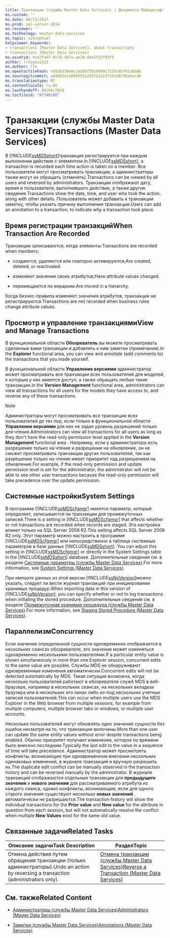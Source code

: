 ```yaml
---
title: Транзакции (службы Master Data Services) | Документы Майкрософт
ms.custom: ''
ms.date: 06/13/2017
ms.prod: sql-server-2014
ms.reviewer: ''
ms.technology: master-data-services
ms.topic: conceptual
helpviewer_keywords:
- transactions [Master Data Services], about transactions
- transactions [Master Data Services]
ms.assetid: 4cd2fa6f-9c76-4b7a-ae18-d4e5fd2f03f5
author: lrtoyou1223
ms.author: lle
ms.openlocfilehash: c693b550e0c1adb8f5910d99c7125c85f41abb8b
ms.sourcegitcommit: ad4d92dce894592a259721a1571b1d8736abacdb
ms.translationtype: MT
ms.contentlocale: ru-RU
ms.lasthandoff: 08/04/2020
ms.locfileid: "87740106"
---
```

# <a name="transactions-master-data-services"></a><span data-ttu-id="f1518-102">Транзакции (службы Master Data Services)</span><span class="sxs-lookup"><span data-stu-id="f1518-102">Transactions (Master Data Services)</span></span>
  <span data-ttu-id="f1518-103">В [!INCLUDE[ssMDSshort](../includes/ssmdsshort-md.md)]транзакция регистрируется при каждом выполнении действия с элементом.</span><span class="sxs-lookup"><span data-stu-id="f1518-103">In [!INCLUDE[ssMDSshort](../includes/ssmdsshort-md.md)], a transaction is recorded each time action is taken on a member.</span></span> <span data-ttu-id="f1518-104">Все пользователи могут просматривать транзакции, а администраторы также могут их обращать (отменять).</span><span class="sxs-lookup"><span data-stu-id="f1518-104">Transactions can be viewed by all users and reversed by administrators.</span></span> <span data-ttu-id="f1518-105">Транзакции отображают дату, время и пользователя, выполнившего действие, а также другие сведения.</span><span class="sxs-lookup"><span data-stu-id="f1518-105">Transactions show the date, time, and user who took the action, along with other details.</span></span> <span data-ttu-id="f1518-106">Пользователь может добавить к транзакции заметку, чтобы указать причину выполнения транзакции.</span><span class="sxs-lookup"><span data-stu-id="f1518-106">Users can add an annotation to a transaction, to indicate why a transaction took place.</span></span>  
  
## <a name="when-transaction-are-recorded"></a><span data-ttu-id="f1518-107">Время регистрации транзакций</span><span class="sxs-lookup"><span data-stu-id="f1518-107">When Transaction Are Recorded</span></span>  
 <span data-ttu-id="f1518-108">Транзакции записываются, когда элементы:</span><span class="sxs-lookup"><span data-stu-id="f1518-108">Transactions are recorded when members:</span></span>  
  
-   <span data-ttu-id="f1518-109">создаются, удаляются или повторно активируются;</span><span class="sxs-lookup"><span data-stu-id="f1518-109">Are created, deleted, or reactivated.</span></span>  
  
-   <span data-ttu-id="f1518-110">изменяют значения своих атрибутов;</span><span class="sxs-lookup"><span data-stu-id="f1518-110">Have attribute values changed.</span></span>  
  
-   <span data-ttu-id="f1518-111">перемещаются по иерархии.</span><span class="sxs-lookup"><span data-stu-id="f1518-111">Are moved in a hierarchy.</span></span>  
  
 <span data-ttu-id="f1518-112">Когда бизнес-правила изменяют значения атрибутов, транзакции не регистрируются.</span><span class="sxs-lookup"><span data-stu-id="f1518-112">Transactions are not recorded when business rules change attribute values.</span></span>  
  
## <a name="view-and-manage-transactions"></a><span data-ttu-id="f1518-113">Просмотр и управление транзакциями</span><span class="sxs-lookup"><span data-stu-id="f1518-113">View and Manage Transactions</span></span>  
 <span data-ttu-id="f1518-114">В функциональной области **Обозреватель** вы можете просматривать сделанные вами транзакции и добавлять к ним заметки (примечания).</span><span class="sxs-lookup"><span data-stu-id="f1518-114">In the **Explorer** functional area, you can view and annotate (add comments to) the transactions that you made yourself.</span></span>  
  
 <span data-ttu-id="f1518-115">В функциональной области **Управление версиями** администратор может просматривать все транзакции всех пользователей для моделей, к которым у них имеется доступ, а также обращать любые такие транзакции.</span><span class="sxs-lookup"><span data-stu-id="f1518-115">In the **Version Management** functional area, administrators can view all transactions for all users for the models they have access to, and reverse any of these transactions.</span></span>  
  
> [!NOTE]  
>  <span data-ttu-id="f1518-116">Администраторы могут просматривать все транзакции всех пользователей до тех пор, если только в функциональной области **Управление версиями** для них не задан уровень разрешений только для чтения.</span><span class="sxs-lookup"><span data-stu-id="f1518-116">Administrators can view all transactions for all users as long as they don't have the read-only permission level applied in the **Version Management** functional area .</span></span> <span data-ttu-id="f1518-117">Например, если у администратора есть разрешение только на чтение и разрешение на обновление, он не сможет просматривать транзакции других пользователей, так как разрешение только на чтение имеет приоритет над разрешением на обновление.</span><span class="sxs-lookup"><span data-stu-id="f1518-117">For example, if the read-only permission and update permission level is set for the administrator, the administrator will not be able to see other user transactions because the read-only permission will take precedence over the update permission.</span></span>

## <a name="system-settings"></a><span data-ttu-id="f1518-118">Системные настройки</span><span class="sxs-lookup"><span data-stu-id="f1518-118">System Settings</span></span>  
 <span data-ttu-id="f1518-119">В программе [!INCLUDE[ssMDScfgmgr](../includes/ssmdscfgmgr-md.md)] имеется параметр, который определяет, записываются ли транзакции для промежуточных записей.</span><span class="sxs-lookup"><span data-stu-id="f1518-119">There is a setting in [!INCLUDE[ssMDScfgmgr](../includes/ssmdscfgmgr-md.md)] that affects whether or not transactions are recorded when records are staged.</span></span> <span data-ttu-id="f1518-120">Эта настройка влияет только на SQL Server 2008 R2.</span><span class="sxs-lookup"><span data-stu-id="f1518-120">This setting affects SQL Server 2008 R2 only.</span></span> <span data-ttu-id="f1518-121">Этот параметр можно настроить в программе [!INCLUDE[ssMDScfgmgr](../includes/ssmdscfgmgr-md.md)] или непосредственно в таблице системных параметров в базе данных [!INCLUDE[ssMDSshort](../includes/ssmdsshort-md.md)] .</span><span class="sxs-lookup"><span data-stu-id="f1518-121">You can adjust this setting in [!INCLUDE[ssMDScfgmgr](../includes/ssmdscfgmgr-md.md)] or directly in the System Settings table in the [!INCLUDE[ssMDSshort](../includes/ssmdsshort-md.md)] database.</span></span> <span data-ttu-id="f1518-122">Дополнительные сведения см. в разделе [Системные параметры (службы Master Data Services)](system-settings-master-data-services.md).</span><span class="sxs-lookup"><span data-stu-id="f1518-122">For more information, see [System Settings &#40;Master Data Services&#41;](system-settings-master-data-services.md).</span></span>  
  
 <span data-ttu-id="f1518-123">При импорте данных из этой версии [!INCLUDE[ssNoVersion](../includes/ssnoversion-md.md)]можно указать, следует ли вести журнал транзакций при инициировании хранимых процедур.</span><span class="sxs-lookup"><span data-stu-id="f1518-123">When importing data in this version of [!INCLUDE[ssNoVersion](../includes/ssnoversion-md.md)], you can specify whether or not to log transactions when initiating the stored procedure.</span></span> <span data-ttu-id="f1518-124">Дополнительные сведения см. в разделе [Промежуточная хранимая процедура (службы Master Data Services)](../../2014/master-data-services/staging-stored-procedure-master-data-services.md).</span><span class="sxs-lookup"><span data-stu-id="f1518-124">For more information, see [Staging Stored Procedure &#40;Master Data Services&#41;](../../2014/master-data-services/staging-stored-procedure-master-data-services.md).</span></span>  
  
## <a name="concurrency"></a><span data-ttu-id="f1518-125">Параллелизм</span><span class="sxs-lookup"><span data-stu-id="f1518-125">Concurrency</span></span>  
 <span data-ttu-id="f1518-126">Если значение определенной сущности одновременно отображается в нескольких сеансах обозревателя, это значение может изменяться одновременно несколькими пользователями.</span><span class="sxs-lookup"><span data-stu-id="f1518-126">If a particular entity value is shown simultaneously in more than one Explorer session, concurrent edits to the same value are possible.</span></span> <span data-ttu-id="f1518-127">Службы MDS не обнаруживают одновременные изменения автоматически.</span><span class="sxs-lookup"><span data-stu-id="f1518-127">Concurrent edits will not be detected automatically by MDS.</span></span> <span data-ttu-id="f1518-128">Такая ситуация возможна, когда несколько пользователей работают в обозревателе служб MDS в веб-браузере, например в нескольких сеансах, на нескольких вкладках браузера или в нескольких его окнах либо из-под нескольких учетных записей пользователей.</span><span class="sxs-lookup"><span data-stu-id="f1518-128">This can occur when multiple users use the MDS Explorer in the Web browser from multiple sessions, for example from multiple computers, multiple browser tabs or windows, or multiple user accounts.</span></span>  
  
 <span data-ttu-id="f1518-129">Несколько пользователей могут обновлять одно значение сущности без ошибок несмотря на то, что транзакции включены.</span><span class="sxs-lookup"><span data-stu-id="f1518-129">More than one user can update the same entity values without error despite transactions being enabled.</span></span> <span data-ttu-id="f1518-130">Обычно приоритет получает изменение, которое по времени было внесено последним.</span><span class="sxs-lookup"><span data-stu-id="f1518-130">Typically the last edit to the value in a sequence of time will take precedence.</span></span> <span data-ttu-id="f1518-131">Администратор может просмотреть конфликты, возникающие при одновременном внесении нескольких одинаковых изменений, в журнале транзакций и вручную разрешить их.</span><span class="sxs-lookup"><span data-stu-id="f1518-131">The duplicate edit conflict can be manually observed in the transaction history and can be reversed manually by the administrator.</span></span> <span data-ttu-id="f1518-132">В журнале транзакций отображаются отдельные транзакции для **предыдущего значения** и **нового значения** для рассматриваемого атрибута из каждого сеанса, однако конфликты, возникающие, если для одного старого значения существуют несколько **новых значений** , автоматически не разрешаются.</span><span class="sxs-lookup"><span data-stu-id="f1518-132">The transaction history will show the individual transactions for the **Prior value** and **New value** for the attribute in question from each session, but will not automatically resolve the conflict when multiple **New Values** exist for the same old value.</span></span>  
  
## <a name="related-tasks"></a><span data-ttu-id="f1518-133">Связанные задачи</span><span class="sxs-lookup"><span data-stu-id="f1518-133">Related Tasks</span></span>  
  
|<span data-ttu-id="f1518-134">Описание задачи</span><span class="sxs-lookup"><span data-stu-id="f1518-134">Task Description</span></span>|<span data-ttu-id="f1518-135">Раздел</span><span class="sxs-lookup"><span data-stu-id="f1518-135">Topic</span></span>|  
|----------------------|-----------|  
|<span data-ttu-id="f1518-136">Отмена действия путем обращения транзакции (только администраторы).</span><span class="sxs-lookup"><span data-stu-id="f1518-136">Undo an action by reversing a transaction (administrators only).</span></span>|[<span data-ttu-id="f1518-137">Отмена транзакции (службы Master Data Services)</span><span class="sxs-lookup"><span data-stu-id="f1518-137">Reverse a Transaction &#40;Master Data Services&#41;</span></span>](../../2014/master-data-services/reverse-a-transaction-master-data-services.md)|  
  
## <a name="related-content"></a><span data-ttu-id="f1518-138">См. также</span><span class="sxs-lookup"><span data-stu-id="f1518-138">Related Content</span></span>  
  
-   [<span data-ttu-id="f1518-139">Администраторы (службы Master Data Services)</span><span class="sxs-lookup"><span data-stu-id="f1518-139">Administrators &#40;Master Data Services&#41;</span></span>](../../2014/master-data-services/administrators-master-data-services.md)  
  
-   [<span data-ttu-id="f1518-140">Заметки (службы Master Data Services)</span><span class="sxs-lookup"><span data-stu-id="f1518-140">Annotations &#40;Master Data Services&#41;</span></span>](../../2014/master-data-services/annotations-master-data-services.md)  
  
  

